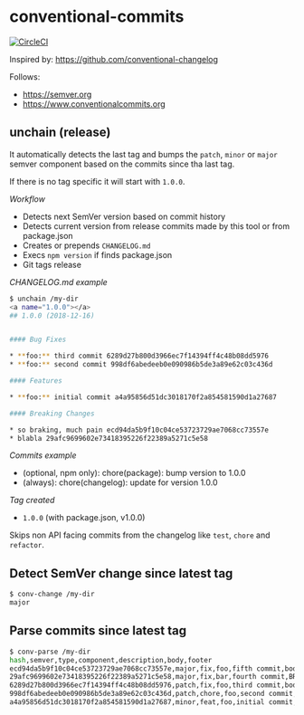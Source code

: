 # conventional-commits

[![CircleCI](https://circleci.com/gh/hekike/conventional-commits.svg?style=svg&circle-token=c7e325c818a4865e9660d944d97fb5fae4b37043)](https://circleci.com/gh/hekike/conventional-commits)

Inspired by: https://github.com/conventional-changelog

Follows:

- https://semver.org
- https://www.conventionalcommits.org

## unchain (release)

It automatically detects the last tag and bumps the `patch`, `minor` or `major`
semver component based on the commits since tha last tag.

If there is no tag specific it will start with `1.0.0`.

*Workflow*

* Detects next SemVer version based on commit history
* Detects current version from release commits made by this tool or from package.json
* Creates or prepends `CHANGELOG.md`
* Execs `npm version` if finds package.json
* Git tags release

*CHANGELOG.md example*

```sh
$ unchain /my-dir
<a name="1.0.0"></a>
## 1.0.0 (2018-12-16)


#### Bug Fixes

* **foo:** third commit 6289d27b800d3966ec7f14394ff4c48b08dd5976
* **foo:** second commit 998df6abedeeb0e090986b5de3a89e62c03c436d

#### Features

* **foo:** initial commit a4a95856d51dc3018170f2a854581590d1a27687

#### Breaking Changes

* so braking, much pain ecd94da5b9f10c04ce53723729ae7068cc73557e
* blabla 29afc9699602e73418395226f22389a5271c5e58

```

*Commits example*

- (optional, npm only): chore(package): bump version to 1.0.0
- (always): chore(changelog): update for version 1.0.0

*Tag created*

- `1.0.0` (with package.json, v1.0.0)

Skips non API facing commits from the changelog like `test`, `chore` and `refactor`.

## Detect SemVer change since latest tag

```sh
$ conv-change /my-dir
major
```

## Parse commits since latest tag

```sh
$ conv-parse /my-dir
hash,semver,type,component,description,body,footer
ecd94da5b9f10c04ce53723729ae7068cc73557e,major,fix,foo,fifth commit,body,BREAKING CHANGE: so braking, much pain
29afc9699602e73418395226f22389a5271c5e58,major,fix,bar,fourth commit,BREAKING CHANGE: blabla,
6289d27b800d3966ec7f14394ff4c48b08dd5976,patch,fix,foo,third commit,body,
998df6abedeeb0e090986b5de3a89e62c03c436d,patch,chore,foo,second commit,,
a4a95856d51dc3018170f2a854581590d1a27687,minor,feat,foo,initial commit,,
```

